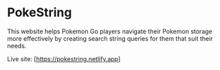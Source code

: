 # PokeString

This website helps Pokemon Go players navigate their Pokemon storage more effectively by creating search string queries for them that suit their needs.

Live site: [https://pokestring.netlify.app]
